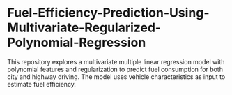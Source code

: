 # Fuel-Efficiency-Prediction-Using-Multivariate-Regularized-Polynomial-Regression
This repository explores a multivariate multiple linear regression model with polynomial features and regularization to predict fuel consumption for both city and highway driving. The model uses vehicle characteristics as input to estimate fuel efficiency. 
